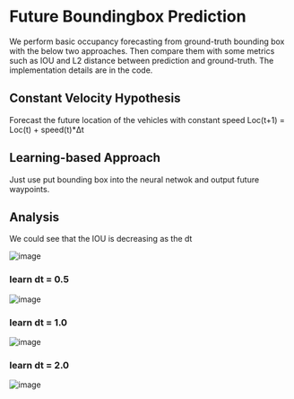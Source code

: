 # Future Boundingbox Prediction 
We perform basic occupancy forecasting from ground-truth bounding box with the below two approaches. Then compare them with some metrics such as IOU and L2 distance between prediction and ground-truth. The implementation details are in the code.




## Constant Velocity Hypothesis 
Forecast the future location of the vehicles with constant speed
Loc(t+1) = Loc(t) + speed(t)*Δt





## Learning-based Approach
Just use put bounding box into the neural netwok and output future waypoints.


## Analysis

We could see that the IOU is decreasing as the dt 

![image](https://github.com/Heng-Henry/BoundingBox-Prediction/assets/90209480/f9d2ecc0-6c60-4fd8-9d9d-32b08b9bdf30)

### learn dt = 0.5
![image](https://github.com/Heng-Henry/BoundingBox-Prediction/assets/90209480/83949e7b-66d1-482c-b78f-18f41fe9a491)


### learn dt = 1.0
![image](https://github.com/Heng-Henry/BoundingBox-Prediction/assets/90209480/fbb8127d-4421-40db-b079-1b69d968b790)


### learn dt = 2.0
![image](https://github.com/Heng-Henry/BoundingBox-Prediction/assets/90209480/2da40d96-b9c2-462c-9c7a-dad562330f7e)





